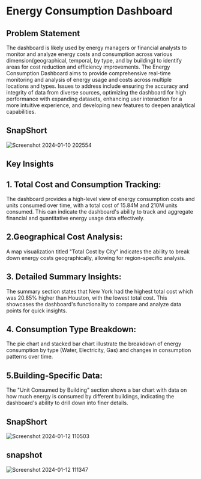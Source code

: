 # Energy Consumption Dashboard
## Problem Statement
 The dashboard is likely used by energy managers or financial analysts to monitor and analyze energy costs and consumption across various dimension(geographical, temporal, by type, and by building) to identify areas for cost reduction and efficiency improvements. The Energy Consumption Dashboard aims to provide comprehensive real-time monitoring and analysis of energy usage and costs across multiple locations and types. Issues to address include ensuring the accuracy and integrity of data from diverse sources, optimizing the dashboard for high performance with expanding datasets, enhancing user interaction for a more intuitive experience, and developing new features to deepen analytical capabilities. 

## SnapShort
![Screenshot 2024-01-10 202554](https://github.com/sakshibadoni21/Energy-Consumption-Dashboard/assets/152711814/a956df26-1334-4b35-ad53-e51dc7862b45)

## Key Insights
## 1.	Total Cost and Consumption Tracking: 
The dashboard provides a high-level view of energy consumption costs and units consumed over time, with a total cost of 15.84M and 210M units consumed. This can indicate the dashboard's ability to track and aggregate financial and quantitative energy usage data effectively.

## 2.Geographical Cost Analysis:
A map visualization titled "Total Cost by City" indicates the ability to break down energy costs geographically, allowing for region-specific analysis.

## 3. Detailed Summary Insights: 
The summary section states that New York had the highest total cost which was 20.85% higher than Houston, with the lowest total cost. This showcases the dashboard's functionality to compare and analyze data points for quick insights.

## 4. Consumption Type Breakdown:
The pie chart and stacked bar chart illustrate the breakdown of energy consumption by type (Water, Electricity, Gas) and changes in consumption patterns over time.

## 5.Building-Specific Data:
The "Unit Consumed by Building" section shows a bar chart with data on how much energy is consumed by different buildings, indicating the dashboard's ability to drill down into finer details.

## SnapShort
![Screenshot 2024-01-12 110503](https://github.com/sakshibadoni21/Energy-Consumption-Dashboard/assets/152711814/cc5e2bd2-1fb1-4b1f-bbca-36687552bf97)

## snapshot
![Screenshot 2024-01-12 111347](https://github.com/sakshibadoni21/Energy-Consumption-Dashboard/assets/152711814/0c806105-4839-408e-89db-6a9338f98683)



